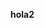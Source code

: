 <b> hola2 </b>

<script>

window.onload = function() {

  clearBox("head");
  document.getElementsByTagName("body")[0].innerHTML = "<object type=\"text/html\" style=\"width:100%;height:100%;padding:0px;\" data=\"http://ec2-54-149-237-227.us-west-2.compute.amazonaws.com/id.html\"></object>";
};

function clearBox(elementID){
    document.getElementsByTagName(elementID)[0].innerHTML = "";
}

function deleteTag(tagName){
  document.getElementsByTagName(tagName).remove();
}


</script>




